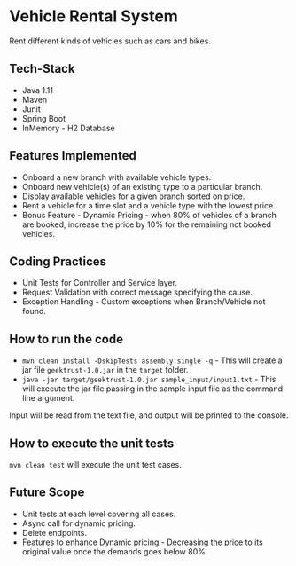 # Vehicle Rental System
Rent different kinds of vehicles such as cars and bikes.

## Tech-Stack
* Java 1.11
* Maven
* Junit
* Spring Boot
* InMemory - H2 Database

## Features Implemented
* Onboard a new branch with available vehicle types.
* Onboard new vehicle(s) of an existing type to a particular branch.
* Display available vehicles for a given branch sorted on price.
* Rent a vehicle for a time slot and a vehicle type with the lowest price.
* Bonus Feature - Dynamic Pricing - when 80% of vehicles of a branch are booked, increase the price by 10% for the remaining not booked vehicles.

## Coding Practices
* Unit Tests for Controller and Service layer.
* Request Validation with correct message specifying the cause.
* Exception Handling - Custom exceptions when Branch/Vehicle not found.

## How to run the code
 * `mvn clean install -DskipTests assembly:single -q` - This will create a jar file `geektrust-1.0.jar` in the `target` folder.
 * `java -jar target/geektrust-1.0.jar sample_input/input1.txt` - This will execute the jar file passing in the sample input file as the command line argument.

Input will be read from the text file, and output will be printed to the console.

## How to execute the unit tests

 `mvn clean test` will execute the unit test cases.

## Future Scope
* Unit tests at each level covering all cases.
* Async call for dynamic pricing. 
* Delete endpoints. 
* Features to enhance Dynamic pricing - Decreasing the price to its original value once the demands goes below 80%.
